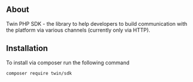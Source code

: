 ## About

Twin PHP SDK - the library to help developers to build communication with the platform via various channels
(currently only via HTTP).

## Installation

To install via composer run the following command

```bash
composer require twin/sdk
```